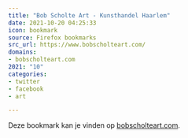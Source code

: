 ```yaml
---
title: "Bob Scholte Art - Kunsthandel Haarlem"
date: 2021-10-20 04:25:33
icon: bookmark
source: Firefox bookmarks
src_url: https://www.bobscholteart.com/
domains:
- bobscholteart.com
2021: "10"
categories:
- twitter
- facebook
- art

---
```

Deze bookmark kan je vinden op [bobscholteart.com](https://www.bobscholteart.com/).
